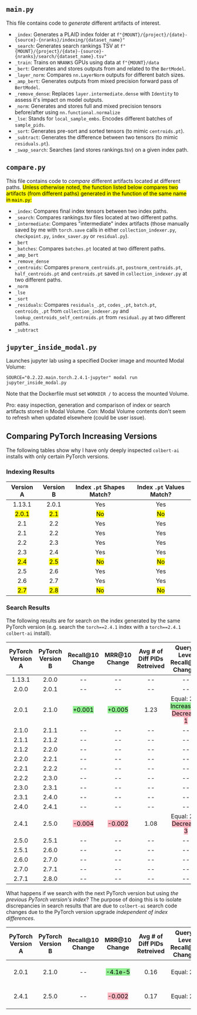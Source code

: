 ## `main.py`

This file contains code to _generate_ different artifacts of interest.

-   `_index`: Generates a PLAID index folder at `f"{MOUNT}/{project}/{date}-{source}-{nranks}/indexing/{dataset_name}"`
-   `_search`: Generates search rankings TSV at `f"{MOUNT}/{project}/{date}-{source}-{nranks}/search/{dataset_name}.tsv"`
-   `_train`: Trains on `NRANKS` GPUs using data at `f"{MOUNT}/data`
-   `_bert`: Generates and stores outputs from and related to the `BertModel`.
-   `_layer_norm`: Compares `nn.LayerNorm` outputs for different batch sizes.
-   `_amp_bert`: Generates outputs from mixed precision forward pass of `BertModel`.
-   `_remove_dense`: Replaces `layer.intermediate.dense` with `Identity` to assess it's impact on model outputs.
-   `_norm`: Generates and stores full and mixed precision tensors before/after using `nn.functional.normalize`
-   `_lse`: Stands for `local_sample_embs`. Encodes different batches of `sample_pids`.
-   `_sort`: Generates pre-sort and sorted tensors (to mimic `centroids.pt`).
-   `_subtract`: Generates the difference between two tensors (to mimic `residuals.pt`).
-   `_swap_search`: Searches (and stores rankings.tsv) on a given index path. 

## `compare.py`

This file contains code to _compare_ different artifacts located at different paths. <mark>Unless otherwise noted, the function listed below compares two artifacts (from different paths) generated in the function of the same name in `main.py`:

- `_index`: Compares final index tensors between two index paths.
- `_search`: Compares rankings.tsv files located at two different paths.
- `_intermediate`: Compares "intermediate" index artifacts (those manually saved by me with `torch.save` calls in either `collection_indexer.py`, `checkpoint.py`, `index_saver.py` or `residual.py`).
- `_bert`
- `_batches`: Compares `batches.pt` located at two different paths.
- `_amp_bert`
- `_remove_dense`
- `_centroids`: Compares `prenorm_centroids.pt`, `postnorm_centroids.pt`, `half_centroids.pt` and `centroids.pt` saved in `collection_indexer.py` at two different paths.
- `_norm`
- `_lse`
- `_sort`
- `_residuals`: Compares `residuals_.pt`, `codes_.pt`, `batch.pt`, `centroids_.pt` from `collection_indexer.py` and `lookup_centroids_self_centroids.pt` from `residual.py` at two different paths.
- `_subtract`

## `jupyter_inside_modal.py`

Launches jupyter lab using a specified Docker image and mounted Modal Volume:

```
SOURCE="0.2.22.main.torch.2.4.1-jupyter" modal run jupyter_inside_modal.py
```

Note that the Dockerfile must set `WORKDIR /` to access the mounted Volume. 

Pro: easy inspection, generation and comparison of index or search artifacts stored in Modal Volume. Con: Modal Volume contents don't seem to refresh when updated elsewhere (could be user issue).

## Comparing PyTorch Increasing Versions

The following tables show why I have only deeply inspected `colbert-ai` installs with only certain PyTorch versions.

### Indexing Results

|Version A|Version B|Index `.pt` Shapes Match?|Index `.pt` Values Match?|
|:-:|:-:|:-:|:-:|
|1.13.1|2.0.1|Yes|Yes|
|<mark>2.0.1</mark>|<mark>2.1</mark>|<mark>No</mark>|<mark>No</mark>|
|2.1|2.2|Yes|Yes|
|2.1|2.2|Yes|Yes|
|2.2|2.3|Yes|Yes|
|2.3|2.4|Yes|Yes|
|<mark>2.4</mark>|<mark>2.5</mark>|<mark>No</mark>|<mark>No</mark>|
|2.5|2.6|Yes|Yes|
|2.6|2.7|Yes|Yes|
|<mark>2.7</mark>|<mark>2.8</mark>|<mark>No</mark>|<mark>No</mark>|

### Search Results

The following results are for search on the index generated by the same PyTorch version (e.g. search the `torch==2.4.1` index with a `torch==2.4.1` `colbert-ai` install).

|PyTorch Version A|PyTorch Version B|Recall@10 Change|MRR@10 Change|Avg # of Diff PIDs Retreived|Query-Level Recall@10 Changes|Query-Level MRR@10 Changes|
|:-:|:-:|:-:|:-:|:-:|:-:|:-:|
|1.13.1|2.0.0|--|--|--|--|--
|2.0.0|2.0.1|--|--|--|--|--
|2.0.1|2.1.0|<mark style="background-color: lightgreen;">+0.001</mark>|<mark style="background-color: lightgreen;">+0.005</mark>|1.23|Equal: 268<br><mark style="background-color: lightgreen;">Increase: 2</mark><br><mark style="background-color: lightpink;">Decrease: 1</mark>|Equal: 254<br><mark style="background-color: lightgreen;">Increase: 11</mark><br><mark style="background-color: lightpink;">Decrease: 6</mark>|
|2.1.0|2.1.1|--|--|--|--|--
|2.1.1|2.1.2|--|--|--|--|--
|2.1.2|2.2.0|--|--|--|--|--
|2.2.0|2.2.1|--|--|--|--|--
|2.2.1|2.2.2|--|--|--|--|--
|2.2.2|2.3.0|--|--|--|--|--
|2.3.0|2.3.1|--|--|--|--|--
|2.3.1|2.4.0|--|--|--|--|--
|2.4.0|2.4.1|--|--|--|--|--
|2.4.1|2.5.0|<mark style="background-color: lightpink;">-0.004</mark>|<mark style="background-color: lightpink;">-0.002</mark>|1.08|Equal: 268<br><mark style="background-color: lightpink;">Decrease: 3</mark>|Equal: 251<br><mark style="background-color: lightpink;">Decrease:12</mark><br><mark style="background-color: lightgreen;">Increase: 8</mark>
|2.5.0|2.5.1|--|--|--|--|--
|2.5.1|2.6.0|--|--|--|--|--
|2.6.0|2.7.0|--|--|--|--|--
|2.7.0|2.7.1|--|--|--|--|--
|2.7.1|2.8.0|--|--|--|--|--

What happens if we search with the next PyTorch version but using _the previous PyTorch version's index_? The purpose of doing this is to isolate discrepancies in search results that are due to `colbert-ai` search code changes due to the PyTorch version upgrade _independent of index differences_. 

|PyTorch Version A|PyTorch Version B|Recall@10 Change|MRR@10 Change|Avg # of Diff PIDs Retreived|Query-Level Recall@10 Changes|Query-Level MRR@10 Changes|
|:-:|:-:|:-:|:-:|:-:|:-:|:-:|
|2.0.1|2.1.0|--|<mark style="background-color: lightgreen;">-4.1e-5</mark>|0.16|Equal: 271|Equal: 270<br><mark style="background-color: lightpink;">Decrease: 1</mark>|
|2.4.1|2.5.0|--|<mark style="background-color: lightpink;">-0.002</mark>|0.17|Equal: 271|Equal: 269<br><mark style="background-color: lightpink;">Decrease:1</mark><br><mark style="background-color: lightgreen;">Increase: 1</mark>
